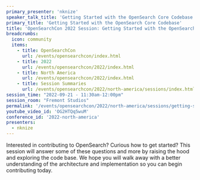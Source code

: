 ```yaml
---
primary_presenter: 'nknize'
speaker_talk_title: 'Getting Started with the OpenSearch Core Codebase'
primary_title: 'Getting Started with the OpenSearch Core Codebase'
title: 'OpenSearchCon 2022 Session: Getting Started with the OpenSearch Core Codebase'
breadcrumbs:
  icon: community
  items:
    - title: OpenSearchCon
      url: /events/opensearchcon/index.html
    - title: 2022
      url: /events/opensearchcon/2022/index.html
    - title: North America
      url: /events/opensearchcon/2022/index.html
    - title: Session Summaries
      url: /events/opensearchcon/2022/north-america/sessions/index.html
session_time: "2022-09-21 - 11:30am-12:00pm"
session_room: "Fremont Studios"
permalink: '/events/opensearchcon/2022/north-america/sessions/getting-started-with-opensearch-core-codebase.html'
youtube_video_id: 'OG2HTQq5wuM'
conference_id: '2022-north-america'
presenters:
  - nknize
---
```

Interested in contributing to OpenSearch? Curious how to get started? This session will answer some of these questions and more by raising the hood and exploring the code base. We hope you will walk away with a better understanding of the architecture and implementation so you can begin contributing today.
